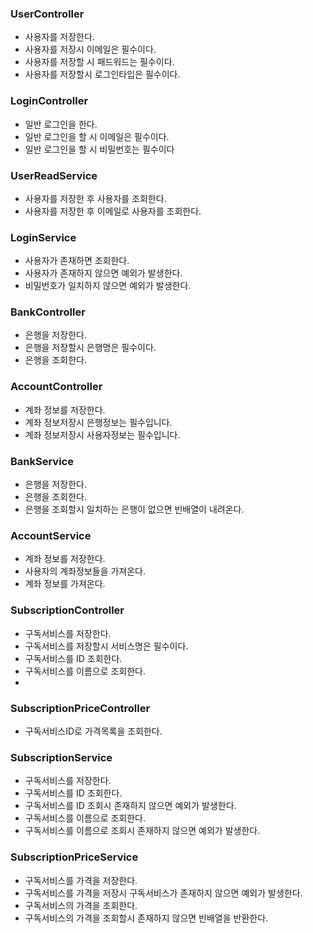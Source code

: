 ### UserController
+ 사용자를 저장한다.
+ 사용자를 저장시 이메일은 필수이다.
+ 사용자를 저장할 시 패드워드는 필수이다.
+ 사용자를 저장할시 로그인타입은 필수이다.

### LoginController
+ 일반 로그인을 한다.
+ 일반 로그인을 할 시 이메일은 필수이다.
+ 일반 로그인을 할 시 비밀번호는 필수이다

### UserReadService
+ 사용자를 저장한 후 사용자를 조회한다.
+ 사용자를 저장한 후 이메일로 사용자를 조회한다.

### LoginService
+ 사용자가 존재하면 조회한다.
+ 사용자가 존재하지 않으면 예외가 발생한다.
+ 비밀번호가 일치하지 않으면 예외가 발생한다.

### BankController
+ 은행을 저장한다.
+ 은행을 저장할시 은행명은 필수이다.
+ 은행을 조회한다.

### AccountController
+ 계좌 정보를 저장한다.
+ 계좌 정보저장시 은행정보는 필수입니다.
+ 계좌 정보저장시 사용자정보는 필수입니다.

### BankService
+ 은행을 저장한다.
+ 은행을 조회한다.
+ 은행을 조회할시 일치하는 은행이 없으면 빈배열이 내려온다.

### AccountService
+ 계좌 정보를 저장한다.
+ 사용자의 계좌정보들을 가져온다.
+ 계좌 정보를 가져온다.

### SubscriptionController
+ 구독서비스를 저장한다.
+ 구독서비스를 저장할시 서비스명은 필수이다.
+ 구독서비스를 ID 조회한다.
+ 구독서비스를 이름으로 조회한다.
+
### SubscriptionPriceController
+ 구독서비스ID로 가격목록을 조회한다.

### SubscriptionService
+ 구독서비스를 저장한다.
+ 구독서비스를 ID 조회한다.
+ 구독서비스를 ID 조회시 존재하지 않으면 예외가 발생한다.
+ 구독서비스를 이름으로 조회한다.
+ 구독서비스를 이름으로 조회시 존재하지 않으면 예외가 발생한다.

### SubscriptionPriceService
+ 구독서비스를 가격을 저장한다.
+ 구독서비스를 가격을 저장시 구독서비스가 존재하지 않으면 예외가 발생한다.
+ 구독서비스의 가격을 조회한다.
+ 구독서비스의 가격을 조회할시 존재하지 않으면 빈배열을 반환한다.
